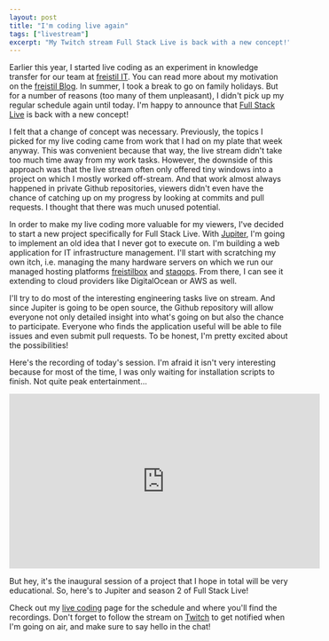 ```yaml
---
layout: post
title: "I'm coding live again"
tags: ["livestream"]
excerpt: "My Twitch stream Full Stack Live is back with a new concept!"
---
```


Earlier this year, I started live coding as an experiment in knowledge transfer for our team at [freistil IT](https://www.freistil.it). You can read more about my motivation on the [freistil Blog](https://blog.freistil.it/turning-working-out-loud-to-11-live-coding-on-twitch-7dface39203e). In summer, I took a break to go on family holidays. But for a number of reasons (too many of them unpleasant), I didn't pick up my regular schedule again until today. I'm happy to announce that [Full Stack Live](/livestream) is back with a new concept!

I felt that a change of concept was necessary. Previously, the topics I picked for my live coding came from work that I had on my plate that week anyway. This was convenient because that way, the live stream didn't take too much time away from my work tasks. However, the downside of this approach was that the live stream often only offered tiny windows into a project on which I mostly worked off-stream. And that work almost always happened in private Github repositories, viewers didn't even have the chance of catching up on my progress by looking at commits and pull requests. I thought that there was much unused potential.

In order to make my live coding more valuable for my viewers, I've decided to start a new project specifically for Full Stack Live. With [Jupiter](https://github.com/geewiz/jupiter), I'm going to implement an old idea that I never got to execute on. I'm building a web application for IT infrastructure management. I'll start with scratching my own itch, i.e. managing the many hardware servers on which we run our managed hosting platforms [freistilbox](http://www.freistilbox.com/) and [staqops](https://www.staqops.com). From there, I can see it extending to cloud providers like DigitalOcean or AWS as well.

I'll try to do most of the interesting engineering tasks live on stream. And since Jupiter is going to be open source, the Github repository will allow everyone not only detailed insight into what's going on but also the chance to participate. Everyone who finds the application useful will be able to file issues and even submit pull requests. To be honest, I'm pretty excited about the possibilities!

Here's the recording of today's session. I'm afraid it isn't very interesting because for most of the time, I was only waiting for installation scripts to finish. Not quite peak entertainment...

<iframe width="560" height="315" src="https://www.youtube.com/embed/VWA0EB2TrWo" frameborder="0" allow="accelerometer; autoplay; encrypted-media; gyroscope; picture-in-picture" allowfullscreen></iframe>

But hey, it's the inaugural session of a project that I hope in total will be very educational. So, here's to Jupiter and season 2 of Full Stack Live! 

Check out my [live coding](/livestream) page for the schedule and where you'll find the recordings. Don't forget to follow the stream on [Twitch](https://www.twitch.tv/fullstacklive) to get notified when I'm going on air, and make sure to say hello in the chat!